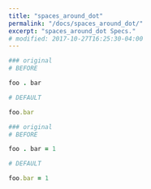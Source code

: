 ```yaml
---
title: "spaces_around_dot"
permalink: "/docs/spaces_around_dot/"
excerpt: "spaces_around_dot Specs."
# modified: 2017-10-27T16:25:30-04:00
---
```

```ruby
### original
# BEFORE

foo . bar

```
```ruby
# DEFAULT

foo.bar

```
```ruby
### original
# BEFORE

foo . bar = 1

```
```ruby
# DEFAULT

foo.bar = 1

```
